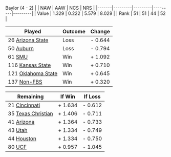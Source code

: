Baylor (4 - 2)
|       |   NAW   |   AAW   |   NCS   |   NRS   |
|-------|---------|---------|---------|---------|
| Value |   1.329 |   0.222 |   5.579 |   8.029 |
| Rank  |      51 |      51 |      44 |      52 |

| Played                    | Outcome    |  Change  |
|---------------------------|------------|----------|
|  26 [Arizona State         ](ArizonaState.md)| Loss       | -  0.644 |
|  50 [Auburn                ](Auburn.md)| Loss       | -  0.794 |
|  61 [SMU                   ](SMU.md)| Win        | +  1.092 |
| 116 [Kansas State          ](KansasState.md)| Win        | +  0.710 |
| 121 [Oklahoma State        ](OklahomaState.md)| Win        | +  0.645 |
| 137 [Non-FBS               ](NonFBS.md)| Win        | +  0.320 |

| Remaining                 |  If Win  |  If Loss |
|---------------------------|----------|----------|
|  21 [Cincinnati            ](Cincinnati.md)| +  1.634 | -  0.612 |
|  35 [Texas Christian       ](TexasChristian.md)| +  1.406 | -  0.711 |
|  41 [Arizona               ](Arizona.md)| +  1.364 | -  0.733 |
|  43 [Utah                  ](Utah.md)| +  1.334 | -  0.749 |
|  44 [Houston               ](Houston.md)| +  1.334 | -  0.750 |
|  80 [UCF                   ](UCF.md)| +  0.957 | -  1.045 |

